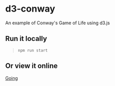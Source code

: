 d3-conway
=========

An example of Conway's Game of Life using d3.js


Run it locally
--------------

> `npm run start`

Or view it online
-----------------

[Going](https://raw.githubusercontent.com/adorow/d3-conway/master/index.html)
